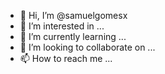 - 👋 Hi, I’m @samuelgomesx
- 👀 I’m interested in ...
- 🌱 I’m currently learning ...
- 💞️ I’m looking to collaborate on ...
- 📫 How to reach me ...

<!---
samuelgomesx/samuelgomesx is a ✨ special ✨ repository because its `README.md` (this file) appears on your GitHub profile.
You can click the Preview link to take a look at your changes.
--->
